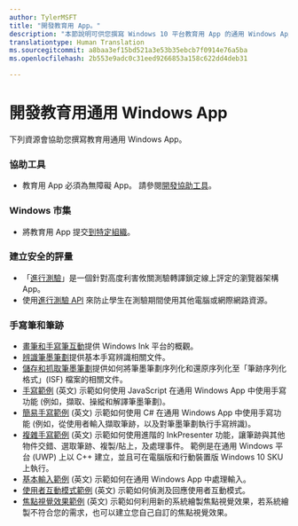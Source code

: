 ```yaml
---
author: TylerMSFT
title: "開發教育用 App。"
description: "本節說明可供您撰寫 Windows 10 平台教育用 App 的通用 Windows App 資源。"
translationtype: Human Translation
ms.sourcegitcommit: a8baa3ef15bd521a3e53b35ebcb7f0914e76a5ba
ms.openlocfilehash: 2b553e9adc0c31eed9266853a158c622dd4deb31

---
```

# 開發教育用通用 Windows App
下列資源會協助您撰寫教育用通用 Windows App。

### 協助工具
- 教育用 App 必須為無障礙 App。 請參閱[開發協助工具]( https://developer.microsoft.com/en-us/windows/accessible-apps)。

### Windows 市集
-  將教育用 App 提交[到特定組織](https://msdn.microsoft.com/windows/uwp/publish/distribute-lob-apps-to-enterprises)。

### 建立安全的評量
- 「[進行測驗](https://technet.microsoft.com/en-us/edu/windows/take-tests-in-windows-10)」是一個針對高度利害攸關測驗轉譯鎖定線上評定的瀏覽器架構 App。
- 使用[進行測驗 API](take-a-test-api.md) 來防止學生在測驗期間使用其他電腦或網際網路資源。

### 手寫筆和筆跡
- [畫筆和手寫筆互動](https://msdn.microsoft.com/windows/uwp/input-and-devices/pen-and-stylus-interactions)提供 Windows Ink 平台的概觀。
- [辨識筆墨筆劃](https://msdn.microsoft.com/windows/uwp/input-and-devices/convert-ink-to-text)提供基本手寫辨識相關文件。
- [儲存和抓取筆墨筆劃](https://msdn.microsoft.com/windows/uwp/input-and-devices/save-and-load-ink)提供如何將筆墨筆劃序列化和還原序列化至「筆跡序列化格式」(ISF) 檔案的相關文件。
- [手寫範例](https://github.com/Microsoft/Windows-universal-samples/tree/master/Samples/Ink) (英文) 示範如何使用 JavaScript 在通用 Windows App 中使用手寫功能 (例如，擷取、操縱和解譯筆墨筆劃)。
- [簡易手寫範例](https://github.com/Microsoft/Windows-universal-samples/tree/master/Samples/SimpleInk) (英文) 示範如何使用 C# 在通用 Windows App 中使用手寫功能 (例如，從使用者輸入擷取筆跡，以及對筆墨筆劃執行手寫辨識)。
- [複雜手寫範例](https://github.com/Microsoft/Windows-universal-samples/tree/master/Samples/ComplexInk) (英文) 示範如何使用進階的 InkPresenter 功能，讓筆跡與其他物件交錯、選取筆跡、複製/貼上，及處理事件。 範例是在通用 Windows 平台 (UWP) 上以 C++ 建立，並且可在電腦版和行動裝置版 Windows 10 SKU 上執行。
- [基本輸入範例](https://github.com/Microsoft/Windows-universal-samples/tree/master/Samples/BasicInput) (英文) 示範如何在通用 Windows App 中處理輸入。
- [使用者互動模式範例](https://github.com/Microsoft/Windows-universal-samples/tree/master/Samples/UserInteractionMode) (英文) 示範如何偵測及回應使用者互動模式。
- [焦點視覺效果範例](https://github.com/Microsoft/Windows-universal-samples/tree/master/Samples/XamlFocusVisuals) (英文) 示範如何利用新的系統繪製焦點視覺效果，若系統繪製不符合您的需求，也可以建立您自己自訂的焦點視覺效果。



<!--HONumber=Aug16_HO5-->


